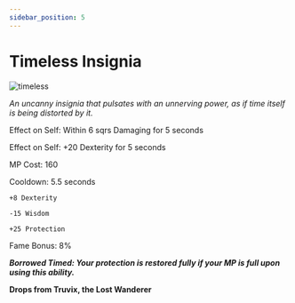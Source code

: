 ```yaml
---
sidebar_position: 5
---
```


# Timeless Insignia

![timeless](https://vwiki.valorserver.com/api/item/picture/timeless%20insignia)

<i>An uncanny insignia that pulsates with an unnerving power, as if time itself is being distorted by it.</i>

Effect on Self: Within 6 sqrs Damaging for 5 seconds

Effect on Self: +20 Dexterity for 5 seconds

MP Cost: 160

Cooldown: 5.5 seconds

    +8 Dexterity
    
    -15 Wisdom
    
    +25 Protection

Fame Bonus: 8%

***Borrowed Timed: Your protection is restored fully if your MP is full upon using this ability.***

**Drops from Truvix, the Lost Wanderer**

